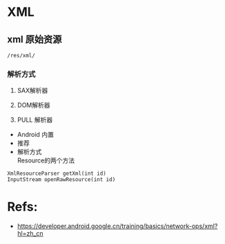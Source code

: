 # XML

## xml 原始资源
`/res/xml/`

### 解析方式
1. SAX解析器

2. DOM解析器

3. PULL 解析器 
- Android 内置
- 推荐
- 解析方式   
Resource的两个方法
```
XmlResourceParser getXml(int id)
InputStream openRawResource(int id)
```

# Refs:
- https://developer.android.google.cn/training/basics/network-ops/xml?hl=zh_cn